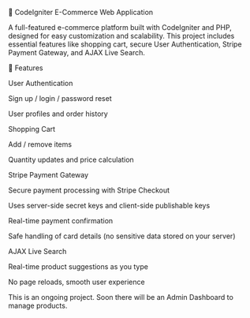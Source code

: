 🛒 CodeIgniter E-Commerce Web Application

A full-featured e-commerce platform built with CodeIgniter and PHP, designed for easy customization and scalability.
This project includes essential features like shopping cart, secure User Authentication, Stripe Payment Gateway, and AJAX Live Search.

🚀 Features

User Authentication

Sign up / login / password reset

User profiles and order history

Shopping Cart

Add / remove items

Quantity updates and price calculation

Stripe Payment Gateway

Secure payment processing with Stripe Checkout

Uses server-side secret keys and client-side publishable keys

Real-time payment confirmation

Safe handling of card details (no sensitive data stored on your server)

AJAX Live Search

Real-time product suggestions as you type

No page reloads, smooth user experience

This is an ongoing project. Soon there will be an Admin Dashboard to manage products.
